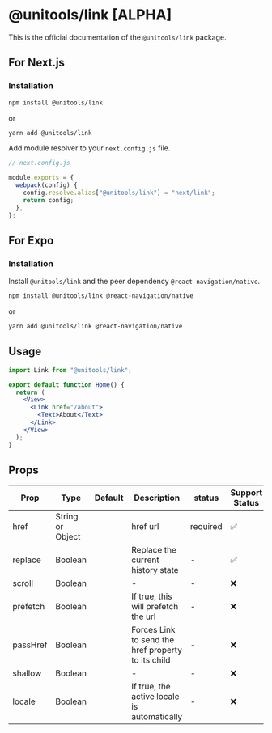 # @unitools/link [ALPHA]

This is the official documentation of the `@unitools/link` package.

## For Next.js

### Installation

```bash
npm install @unitools/link
```

or

```bash
yarn add @unitools/link
```

Add module resolver to your `next.config.js` file.

```js
// next.config.js

module.exports = {
  webpack(config) {
    config.resolve.alias["@unitools/link"] = "next/link";
    return config;
  },
};
```

## For Expo

### Installation

Install `@unitools/link` and the peer dependency `@react-navigation/native`.

```bash
npm install @unitools/link @react-navigation/native
```

or

```bash
yarn add @unitools/link @react-navigation/native
```

## Usage

```jsx
import Link from "@unitools/link";

export default function Home() {
  return (
    <View>
      <Link href="/about">
        <Text>About</Text>
      </Link>
    </View>
  );
}
```

## Props

| Prop     | Type             | Default | Description                                        | status   | Support Status |
| -------- | ---------------- | ------- | -------------------------------------------------- | -------- | -------------- |
| href     | String or Object |         | href url                                           | required | ✅             |
| replace  | Boolean          |         | Replace the current history state                  | -        | ✅             |
| scroll   | Boolean          |         | -                                                  | -        | ❌             |
| prefetch | Boolean          |         | If true, this will prefetch the url                | -        | ❌             |
| passHref | Boolean          |         | Forces Link to send the href property to its child | -        | ❌             |
| shallow  | Boolean          |         | -                                                  | -        | ❌             |
| locale   | Boolean          |         | If true, the active locale is automatically        | -        | ❌             |
